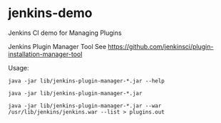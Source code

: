 # jenkins-demo
Jenkins CI demo for Managing Plugins

Jenkins Plugin Manager Tool
See https://github.com/jenkinsci/plugin-installation-manager-tool

Usage:

```
java -jar lib/jenkins-plugin-manager-*.jar --help

java -jar lib/jenkins-plugin-manager-*.jar

java -jar lib/jenkins-plugin-manager-*.jar --war /usr/lib/jenkins/jenkins.war --list > plugins.out
```
